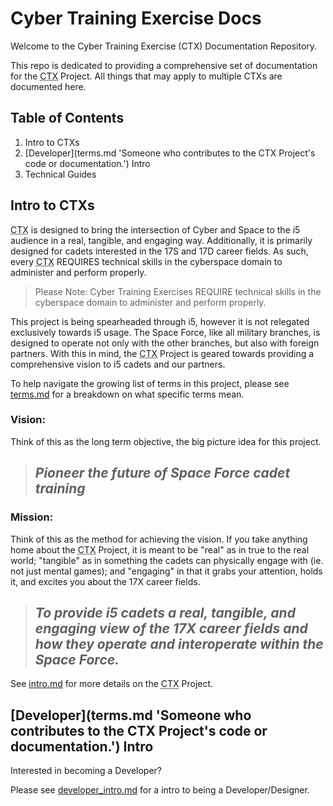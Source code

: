 # Cyber Training Exercise Docs

Welcome to the Cyber Training Exercise (CTX) Documentation Repository.

This repo is dedicated to providing a comprehensive set of documentation for the <abbr title='Cyber Training Exercise'>CTX</abbr> Project. All things that may apply to multiple CTXs are documented here.

## Table of Contents

1. Intro to CTXs
1. [Developer](terms.md 'Someone who contributes to the CTX Project's code or documentation.') Intro
1. Technical Guides

## Intro to CTXs

<abbr title='Cyber Training Exercise'>CTX</abbr> is designed to bring the intersection of Cyber and Space to the i5 audience in a real, tangible, and engaging way. Additionally, it is primarily designed for cadets interested in the 17S and 17D career fields. As such, every <abbr title='Cyber Training Exercise'>CTX</abbr> REQUIRES technical skills in the cyberspace domain to administer and perform properly.

> Please Note: Cyber Training Exercises REQUIRE technical skills in the cyberspace domain to administer and perform properly.

This project is being spearheaded through i5, however it is not relegated exclusively towards i5 usage. The Space Force, like all military branches, is designed to operate not only with the other branches, but also with foreign partners. With this in mind, the <abbr title='Cyber Training Exercise'>CTX</abbr> Project is geared towards providing a comprehensive vision to i5 cadets and our partners.

To help navigate the growing list of terms in this project, please see [terms.md](terms.md) for a breakdown on what specific terms mean.

### Vision:

Think of this as the long term objective, the big picture idea for this project.


> ## *Pioneer the future of Space Force cadet training*


### Mission:

Think of this as the method for achieving the vision. If you take anything home about the <abbr title='Cyber Training Exercise'>CTX</abbr> Project, it is meant to be "real" as in true to the real world; "tangible" as in something the cadets can physically engage with (ie. not just mental games); and "engaging" in that it grabs your attention, holds it, and excites you about the 17X career fields.


> ## *To provide i5 cadets a real, tangible, and engaging view of the 17X career fields and how they operate and interoperate within the Space Force.*


See [intro.md](intro.md) for more details on the <abbr title='Cyber Training Exercise'>CTX</abbr> Project.

## [Developer](terms.md 'Someone who contributes to the CTX Project's code or documentation.') Intro

Interested in becoming a Developer?

Please see [developer_intro.md](developer_intro.md) for a intro to being a Developer/Designer.
